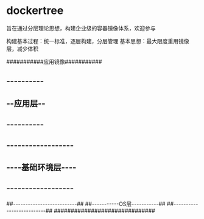 # dockertree
旨在通过分层理论思想，构建企业级的容器镜像体系，欢迎参与

构建基本过程：统一标准，逐层构建，分层管理
基本思想：最大限度重用镜像层，减少体积

###########应用镜像###########
##        ----------        ##
##        --应用层--        ##
##        ----------        ##
##    ------------------    ##
##    ----基础环境层----    ##    
##    ------------------    ##
##--------------------------##
##-----------OS层-----------##
##--------------------------##
##############################
